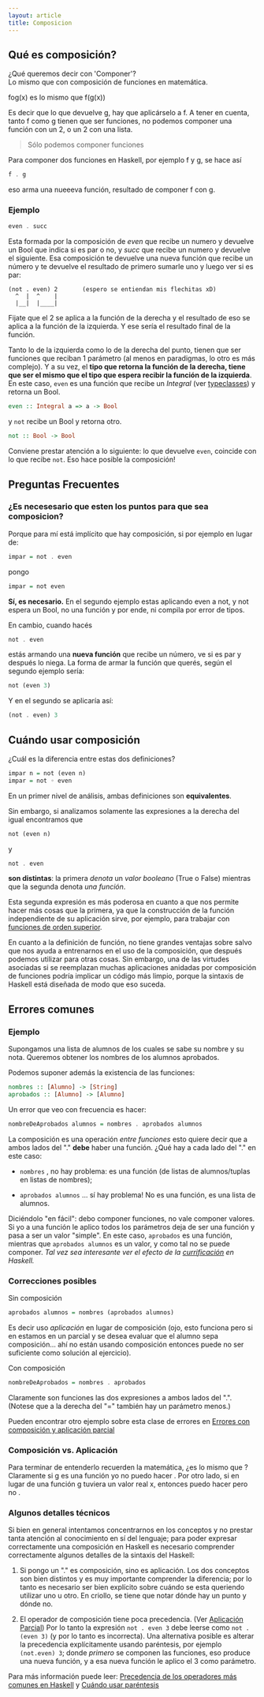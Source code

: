 ```yaml
---
layout: article
title: Composicion
---
```


Qué es composición?
-------------------

¿Qué queremos decir con 'Componer'?  
Lo mismo que con composición de funciones en matemática.

fog(x) es lo mismo que f(g(x))

Es decir que lo que devuelve g, hay que aplicárselo a f. A tener en cuenta, tanto f como g tienen que ser funciones, no podemos componer una función con un 2, o un 2 con una lista.

> Sólo podemos componer funciones

Para componer dos funciones en Haskell, por ejemplo f y g, se hace así

```haskell
f . g
```

eso arma una nueeeva función, resultado de componer f con g.

### Ejemplo

```haskell
even . succ
```

Esta formada por la composición de *even* que recibe un numero y devuelve un Bool que indica si es par o no, y *succ* que recibe un numero y devuelve el siguiente. Esa composición te devuelve una nueva función que recibe un número y te devuelve el resultado de primero sumarle uno y luego ver si es par:

```
(not . even) 2       (espero se entiendan mis flechitas xD)
  ^  |  ^    |
  |__|  |____|
```

Fijate que el 2 se aplica a la función de la derecha y el resultado de eso se aplica a la función de la izquierda. Y ese sería el resultado final de la función.

Tanto lo de la izquierda como lo de la derecha del punto, tienen que ser funciones que reciban 1 parámetro (al menos en paradigmas, lo otro es más complejo). Y a su vez, el **tipo que retorna la función de la derecha, tiene que ser el mismo que el tipo que espera recibir la función de la izquierda**. En este caso, `even` es una función que recibe un *Integral* (ver [typeclasses](typeclasses.html)) y retorna un Bool.

```haskell
even :: Integral a => a -> Bool
```

y `not` recibe un Bool y retorna otro.

```haskell
not :: Bool -> Bool
```

Conviene prestar atención a lo siguiente: lo que devuelve `even`, coincide con lo que recibe `not`. Eso hace posible la composición!

Preguntas Frecuentes
--------------------

### ¿Es necesesario que esten los puntos para que sea composicion?

Porque para mí está implícito que hay composición, si por ejemplo en lugar de:

```haskell
impar = not . even
```

pongo

```haskell
impar = not even
```

**Sí, es necesario.** En el segundo ejemplo estas aplicando even a not, y not espera un Bool, no una función y por ende, ni compila por error de tipos.

En cambio, cuando hacés

```haskell
not . even
```

estás armando una **nueva función** que recibe un número, ve si es par y después lo niega. La forma de armar la función que querés, según el segundo ejemplo sería:

```haskell
not (even 3)
```

Y en el segundo se aplicaría así:

```haskell
(not . even) 3
```

Cuándo usar composición
-----------------------

¿Cuál es la diferencia entre estas dos definiciones?

```haskell
impar n = not (even n)
impar = not ◦ even
```

En un primer nivel de análisis, ambas definiciones son **equivalentes**.

Sin embargo, si analizamos solamente las expresiones a la derecha del igual encontramos que

```haskell
not (even n)
```

y

```haskell
not . even
```

**son distintas**: la primera *denota* un *valor booleano* (True o False) mientras que la segunda denota *una función*.

Esta segunda expresión es más poderosa en cuanto a que nos permite hacer más cosas que la primera, ya que la construcción de la función independiente de su aplicación sirve, por ejemplo, para trabajar con [funciones de orden superior](orden-superior.html).

En cuanto a la definición de función, no tiene grandes ventajas sobre salvo que nos ayuda a entrenarnos en el uso de la composición, que después podemos utilizar para otras cosas. Sin embargo, una de las virtudes asociadas si se reemplazan muchas aplicaciones anidadas por composición de funciones podría implicar un código más limpio, porque la sintaxis de Haskell está diseñada de modo que eso suceda.

Errores comunes
---------------

### Ejemplo

Supongamos una lista de alumnos de los cuales se sabe su nombre y su nota. Queremos obtener los nombres de los alumnos aprobados.

Podemos suponer además la existencia de las funciones:

```haskell
nombres :: [Alumno] -> [String]
aprobados :: [Alumno] -> [Alumno]
```

Un error que veo con frecuencia es hacer:

```haskell
nombreDeAprobados alumnos = nombres . aprobados alumnos
```

La composición es una operación *entre funciones* esto quiere decir que a ambos lados del "." **debe** haber una función. ¿Qué hay a cada lado del "." en este caso:

-  `nombres` , no hay problema: es una función (de listas de alumnos/tuplas en listas de nombres);

-  `aprobados alumnos` ... sí hay problema! No es una función, es una lista de alumnos.

Diciéndolo "en fácil": debo componer funciones, no vale componer valores. Si yo a una función le aplico todos los parámetros deja de ser una función y pasa a ser un valor "simple". En este caso, `aprobados` es una función, mientras que `aprobados alumnos` es un valor, y como tal no se puede componer. *Tal vez sea interesante ver el efecto de la [currificación](currificacion.html) en Haskell.*

### Correcciones posibles

Sin composición  

```haskell
aprobados alumnos = nombres (aprobados alumnos)
```

  
Es decir uso *aplicación* en lugar de composición (ojo, esto funciona pero si en estamos en un parcial y se desea evaluar que el alumno sepa composición... ahí no están usando composición entonces puede no ser suficiente como solución al ejercicio).

Con composición  

```haskell
nombreDeAprobados = nombres . aprobados
```
  
Claramente son funciones las dos expresiones a ambos lados del ".". (Notese que a la derecha del "=" también hay un parámetro menos.)

Pueden encontrar otro ejemplo sobre esta clase de errores en [ Errores con composición y aplicación parcial](errores-comunes-al-comenzar-a-trabajar-con-haskell.html)

### Composición vs. Aplicación

Para terminar de entenderlo recuerden la matemática, ¿es lo mismo que ? Claramente si g es una función yo no puedo hacer . Por otro lado, si en lugar de una función g tuviera un valor real x, entonces puedo hacer pero no .

### Algunos detalles técnicos

Si bien en general intentamos concentrarnos en los conceptos y no prestar tanta atención al conocimiento en sí del lenguaje; para poder expresar correctamente una composición en Haskell es necesario comprender correctamente algunos detalles de la sintaxis del Haskell:

1. Si pongo un "." es composición, sino es aplicación. Los dos conceptos son bien distintos y es muy importante comprender la diferencia; por lo tanto es necesario ser bien explícito sobre cuándo se esta queriendo utilizar uno u otro. En criollo, se tiene que notar dónde hay un punto y dónde no.

2. El operador de composición tiene poca precedencia. (Ver [Aplicación Parcial](aplicacion-parcial.html))  Por lo tanto la expresión `not . even 3` debe leerse como `not . (even 3)` (y por lo tanto es incorrecta). Una alternativa posible es alterar la precedencia explícitamente usando paréntesis, por ejemplo `(not.even) 3`; donde _primero_ se componen las funciones, eso produce una nueva función, y a esa nueva función le aplico el 3 como parámetro.

Para más información puede leer: [Precedencia de los operadores más comunes en Haskell](precedencia-de-los-operadores-mas-comunes-en-haskell.html) y [Cuándo usar paréntesis](cuando-usar-parentesis.html)

